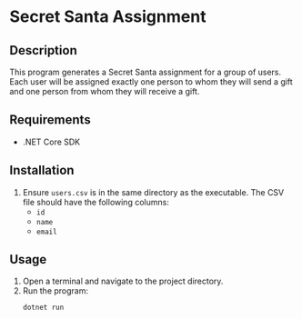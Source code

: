 # Secret Santa Assignment

## Description
This program generates a Secret Santa assignment for a group of users. Each user will be assigned exactly one person to whom they will send a gift and one person from whom they will receive a gift.

## Requirements
- .NET Core SDK

## Installation
1. Ensure `users.csv` is in the same directory as the executable. The CSV file should have the following columns:
   - `id`
   - `name`
   - `email`

## Usage
1. Open a terminal and navigate to the project directory.
2. Run the program:
   ```bash
   dotnet run
 
